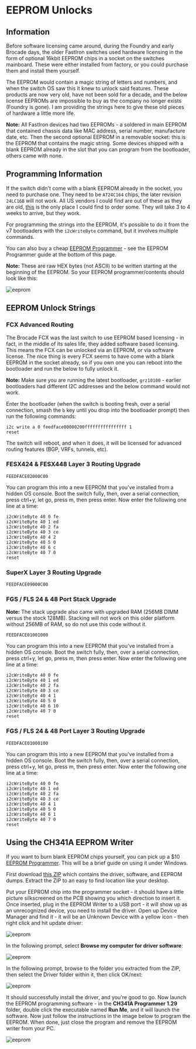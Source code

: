 

# EEPROM Unlocks

## Information 
Before software licensing came around, during the Foundry and early Brocade days, the older FastIron switches used hardware licensing in the form of optional 16kbit EEPROM chips in a socket on the switches mainboard. These were either installed from factory, or you could purchase them and install them yourself.  

The EEPROM would contain a magic string of letters and numbers, and when the switch OS saw this it knew to unlock said features. These products are now very old, have not been sold for a decade, and the below license EEPROMs are impossible to buy as the company no longer exists (Foundry is gone). I am providing the strings here to give these old pieces of hardware a little more life.

**Note:** All FastIron devices had two EEPROMs - a soldered in main EEPROM that contained chassis data like MAC address, serial number, manufacture date, etc. Then the second optional EEPROM in a removable socket: this is the EEPROM that contains the magic string. Some devices shipped with a blank EEPROM already in the slot that you can program from the bootloader, others came with none.  

## Programming Information

If the switch didn't come with a blank EEPROM already in the socket, you need to purchase one. They need to be `AT24C164` chips, the later revision `24LC16B` will not work.  All US vendors I could find are out of these as they are old, [this](https://www.aliexpress.com/item/new-100-24C164-AT24C164-DIP-8/32858414375.html) is the only place I could find to order some. They will take 3 to 4 weeks to arrive, but they work.

For programming the strings into the EEPROM, it's possible to do it from the v7 bootloaders with the `i2cWriteByte` command, but it involves  multiple commands.  

You can also buy a cheap [EEPROM Programmer](https://www.amazon.com/gp/product/B013Q5P3ES) - see the EEPROM Programmer guide at the bottom of this page. 

**Note:** These are raw HEX bytes (not ASCII) to be written starting at the beginning of the EEPROM. So your EEPROM programmer/contents should look like this:  


![eeprom](store/eeprom.png)


## EEPROM Unlock Strings

### FCX Advanced Routing
The Brocade FCX was the last switch to use EEPROM based licensing - in fact, in the middle of its sales life, they added software based licensing. This means the FCX can be unlocked via an EEPROM, or via software license. The nice thing is every FCX seems to have come with a blank EEPROM in the socket already, so if you own one you can reboot into the bootloader and run the below to fully unlock it.  

**Note:** Make sure you are running the latest bootloader, `grz10100` - earlier bootloaders had different I2C addresses and the below command would not work.

Enter the bootloader (when the switch is booting fresh, over a serial connection, smash the `b` key until you drop into the bootloader prompt) then run the following commands:

```
i2c write a 0 feedface00000200ffffffffffffffff 1
reset
```
The switch will reboot, and when it does, it will be licensed for advanced routing features (BGP, VRFs, tunnels, etc).


### FESX424 & FESX448 Layer 3 Routing Upgrade
```
FEEDFACE02000C00
```
You can program this into a new EEPROM that you've installed from a hidden OS console. Boot the switch fully, then, over a serial connection, press ctrl+y, let go, press m, then press enter. Now enter the following one line at a time:
```
i2cWriteByte 40 0 fe
i2cWriteByte 40 1 ed
i2cWriteByte 40 2 fa
i2cWriteByte 40 3 ce
i2cWriteByte 40 4 2
i2cWriteByte 40 5 0
i2cWriteByte 40 6 c
i2cWriteByte 40 7 0
reset
```

### SuperX Layer 3 Routing Upgrade
```
FEEDFACE09000C00
```


### FGS / FLS 24 & 48 Port Stack Upgrade
**Note:** The stack upgrade also came with upgraded RAM (256MB DIMM versus the stock 128MB). Stacking will not work on this older platform without 256MB of RAM, so do not use this code without it.
```
FEEDFACE01001000
```
You can program this into a new EEPROM that you've installed from a hidden OS console. Boot the switch fully, then, over a serial connection, press ctrl+y, let go, press m, then press enter. Now enter the following one line at a time:
```
i2cWriteByte 40 0 fe
i2cWriteByte 40 1 ed
i2cWriteByte 40 2 fa
i2cWriteByte 40 3 ce
i2cWriteByte 40 4 1
i2cWriteByte 40 5 0
i2cWriteByte 40 6 10
i2cWriteByte 40 7 0
reset
```

### FGS / FLS 24 & 48 Port Layer 3 Routing Upgrade
```
FEEDFACE01000100
```
You can program this into a new EEPROM that you've installed from a hidden OS console. Boot the switch fully, then, over a serial connection, press ctrl+y, let go, press m, then press enter. Now enter the following one line at a time:
```
i2cWriteByte 40 0 fe
i2cWriteByte 40 1 ed
i2cWriteByte 40 2 fa
i2cWriteByte 40 3 ce
i2cWriteByte 40 4 1
i2cWriteByte 40 5 0
i2cWriteByte 40 6 1
i2cWriteByte 40 7 0
reset
```

## Using the CH341A EEPROM Writer

If you want to burn blank EEPROM chips yourself, you can pick up a $10 [EEPROM Programmer](https://www.amazon.com/gp/product/B013Q5P3ES). This will be a brief guide on using it under Windows.  

First download [this ZIP](https://fohdeesha.com/data/other/EEPROM.zip) which contains the driver, software, and EEPROM dumps. Extract the ZIP to an easy to find location like your desktop.  

Put your EEPROM chip into the programmer socket - it should have a little picture silkscreened on the PCB showing you which direction to insert it. Once inserted, plug in the EEPROM Writer to a USB port - it will show up as an unrecognized device, you need to install the driver. Open up Device Manager and find it - it will be an Unknown Device with a yellow icon - then right click and hit update driver:  

![eeprom](https://fohdeesha.com/data/other/eepromguide/eeprom%20install1.png)

In the following prompt, select **Browse my computer for driver software**:  

![eeprom](https://fohdeesha.com/data/other/eepromguide/eeprom%20install2.png)  



In the following prompt, browse to the folder you extracted from the ZIP, then select the Driver folder within it, then click OK/next: 

![eeprom](https://fohdeesha.com/data/other/eepromguide/eeprom%20install3.png)

It should successfully install the driver, and you're good to go. Now launch the EEPROM programming software - in the **CH341A Programmer 1.29** folder, double click the executable named **Run Me**, and it will launch the software. Now just follow the instructions in the image below to program the EEPROM. When done, just close the program and remove the EEPROM writer from your PC.  

![eeprom](https://fohdeesha.com/data/other/eepromguide/eepromguide.png)
